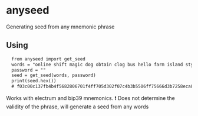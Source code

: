 # anyseed
Generating seed from any mnemonic phrase

## Using
```html
  from anyseed import get_seed
  words = "online shift magic dog obtain clog bus hello farm island style onion suffer ensure bean"
  password = ""
  seed = get_seed(words, password)
  print(seed.hex())
  # f03c00c137fb4b4f5682806701f4ff705d302f07c4b3b5506ff75666d3b7258eca86494a37be9e347c58accdc9e8522edcc4215da938a1dddb5e67f8c8e24270
```
Works with electrum and bip39 mnemonics. 
:exclamation: Does not determine the validity of the phrase, will generate a seed from any words